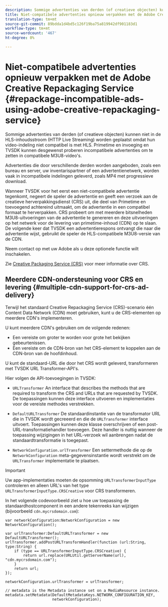 ```yaml
---
description: Sommige advertenties van derden (of creatieve objecten) kunnen niet in de HLS-inhoudsstroom (HTTP Live Streaming) worden geplaatst omdat hun video-indeling niet compatibel is met HLS. Primetime en invoeging en TVSDK kunnen desgewenst proberen incompatibele advertenties om te zetten in compatibele M3U8-video's.
title: Niet-compatibele advertenties opnieuw verpakken met de Adobe Creative Repackaging Service
translation-type: tm+mt
source-git-commit: 89bdda1d4bd5c126f19ba75a819942df901183d1
workflow-type: tm+mt
source-wordcount: '467'
ht-degree: 0%

---
```



# Niet-compatibele advertenties opnieuw verpakken met de Adobe Creative Repackaging Service {#repackage-incompatible-ads-using-adobe-creative-repackaging-service}

Sommige advertenties van derden (of creatieve objecten) kunnen niet in de HLS-inhoudsstroom (HTTP Live Streaming) worden geplaatst omdat hun video-indeling niet compatibel is met HLS. Primetime en invoeging en TVSDK kunnen desgewenst proberen incompatibele advertenties om te zetten in compatibele M3U8-video&#39;s.

Advertenties die door verschillende derden worden aangeboden, zoals een bureau en server, uw inventarispartner of een advertentienetwerk, worden vaak in incompatibele indelingen geleverd, zoals MP4 met progressieve download.

Wanneer TVSDK voor het eerst een niet-compatibele advertentie tegenkomt, negeert de speler de advertentie en geeft een verzoek aan de creatieve herverpakkingsdienst (CRS) uit, die deel van Primetime en toevoegend achtereind uitmaakt, om de advertentie in een compatibel formaat te herverpakken. CRS probeert om met meerdere bitsnelheden M3U8-uitvoeringen van de advertentie te genereren en deze uitvoeringen op het netwerk voor de levering van primetime-inhoud (CDN) op te slaan. De volgende keer dat TVSDK een advertentierespons ontvangt die naar die advertentie wijst, gebruikt de speler de HLS-compatibele M3U8-versie van de CDN.

Neem contact op met uw Adobe als u deze optionele functie wilt inschakelen.

Zie [Creative Packaging Service (CRS)](https://helpx.adobe.com/content/dam/help/en/primetime/guides/crs.pdf) voor meer informatie over CRS.

## Meerdere CDN-ondersteuning voor CRS en levering {#multiple-cdn-support-for-crs-ad-delivery}

Terwijl het standaard Creative Repackaging Service (CRS)-scenario één Content Data Network (CDN) moet gebruiken, kunt u de CRS-elementen op meerdere CDN&#39;s implementeren.

U kunt meerdere CDN&#39;s gebruiken om de volgende redenen:

* Een vereiste om groter te worden voor grote het bekijken gebeurtenissen.
* Een vereiste om de CDN-bron van het CRS-element te koppelen aan de CDN-bron van de hoofdinhoud.

U kunt de standaard-URL die door het CRS wordt geleverd, transformeren met TVSDK URL Transformer-API&#39;s.

Hier volgen de API-toevoegingen in TVSDK:

* `URLTransformer` An interface that describes the methods that are required to transform the CRS and URLs that are requested by TVSDK. De toepassingen kunnen deze interface uitvoeren en implementaties voor de vereiste methodes verstrekken.

* `DefaultURLTransformer` De standaardinstantie van de transformator URL die in TVSDK wordt gecreeerd en die de  `URLTransformer` interface uitvoert. Toepassingen kunnen deze klasse overschrijven of een post-URL-transformatiehandler toevoegen. Deze handler is nuttig wanneer de toepassing wijzigingen in het URL-verzoek wil aanbrengen nadat de standaardtransformatie is toegepast.

* `NetworkConfiguration.urlTransformer` Een settermethode die op de  `NetworkConfiguration` meta-gegevensinstantie wordt verstrekt om de  `URLTransformer` implementatie te plaatsen.

>[!IMPORTANT]
>
>Uw app-implementaties moeten de opsomming `URLTransformerInputType` controleren en alleen URL&#39;s van het type `URLTransformerInputType.CRSCreative` voor CRS transformeren.

In het volgende codevoorbeeld ziet u hoe uw toepassing de standaardhostcomponent in een andere tekenreeks kan wijzigen (bijvoorbeeld `cdn.mycrsdomain.com`):

```
var networkConfiguration:NetworkConfiguration = new NetworkConfiguration(); 
   
var urlTransformer:DefaultURLTransformer = new DefaultURLTransformer(); 
urlTransformer.addPostURLTransformHandler(function (url:String, type:String) { 
    if (type == URLTransformerInputType.CRSCreative) { 
        return url.replace(URLUtil.getServerName(url), "cdn.mycrsdomain.com"); 
    } 
    return url; 
}); 
  
networkConfiguration.urlTransformer = urlTransformer; 
   
// metadata is the Metadata instance set on a MediaResource instance. 
metadata.setMetadata(DefaultMetadataKeys.NETWORK_CONFIGURATION_KEY,  
                     networkConfiguration);
```
